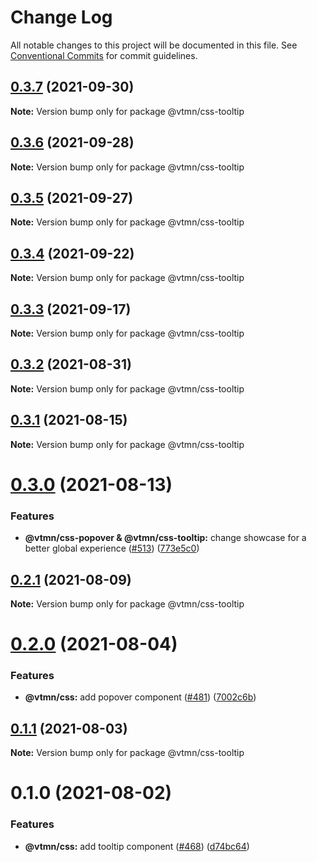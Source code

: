 # Change Log

All notable changes to this project will be documented in this file.
See [Conventional Commits](https://conventionalcommits.org) for commit guidelines.

## [0.3.7](https://github.com/Decathlon/vitamin-web/compare/@vtmn/css-tooltip@0.3.6...@vtmn/css-tooltip@0.3.7) (2021-09-30)

**Note:** Version bump only for package @vtmn/css-tooltip





## [0.3.6](https://github.com/Decathlon/vitamin-web/compare/@vtmn/css-tooltip@0.3.5...@vtmn/css-tooltip@0.3.6) (2021-09-28)

**Note:** Version bump only for package @vtmn/css-tooltip





## [0.3.5](https://github.com/Decathlon/vitamin-web/compare/@vtmn/css-tooltip@0.3.4...@vtmn/css-tooltip@0.3.5) (2021-09-27)

**Note:** Version bump only for package @vtmn/css-tooltip





## [0.3.4](https://github.com/Decathlon/vitamin-web/compare/@vtmn/css-tooltip@0.3.3...@vtmn/css-tooltip@0.3.4) (2021-09-22)

**Note:** Version bump only for package @vtmn/css-tooltip





## [0.3.3](https://github.com/Decathlon/vitamin-web/compare/@vtmn/css-tooltip@0.3.2...@vtmn/css-tooltip@0.3.3) (2021-09-17)

**Note:** Version bump only for package @vtmn/css-tooltip





## [0.3.2](https://github.com/Decathlon/vitamin-web/compare/@vtmn/css-tooltip@0.3.1...@vtmn/css-tooltip@0.3.2) (2021-08-31)

**Note:** Version bump only for package @vtmn/css-tooltip





## [0.3.1](https://github.com/Decathlon/vitamin-web/compare/@vtmn/css-tooltip@0.3.0...@vtmn/css-tooltip@0.3.1) (2021-08-15)

**Note:** Version bump only for package @vtmn/css-tooltip





# [0.3.0](https://github.com/Decathlon/vitamin-web/compare/@vtmn/css-tooltip@0.2.1...@vtmn/css-tooltip@0.3.0) (2021-08-13)


### Features

* **@vtmn/css-popover & @vtmn/css-tooltip:** change showcase for a better global experience ([#513](https://github.com/Decathlon/vitamin-web/issues/513)) ([773e5c0](https://github.com/Decathlon/vitamin-web/commit/773e5c000e53e641dccdf4757d05c97492263c6e))





## [0.2.1](https://github.com/Decathlon/vitamin-web/compare/@vtmn/css-tooltip@0.2.0...@vtmn/css-tooltip@0.2.1) (2021-08-09)

**Note:** Version bump only for package @vtmn/css-tooltip





# [0.2.0](https://github.com/Decathlon/vitamin-web/compare/@vtmn/css-tooltip@0.1.1...@vtmn/css-tooltip@0.2.0) (2021-08-04)


### Features

* **@vtmn/css:** add popover component ([#481](https://github.com/Decathlon/vitamin-web/issues/481)) ([7002c6b](https://github.com/Decathlon/vitamin-web/commit/7002c6b16aed968eaf80be399a14dff632e0e81a))





## [0.1.1](https://github.com/Decathlon/vitamin-web/compare/@vtmn/css-tooltip@0.1.0...@vtmn/css-tooltip@0.1.1) (2021-08-03)

**Note:** Version bump only for package @vtmn/css-tooltip





# 0.1.0 (2021-08-02)


### Features

* **@vtmn/css:** add tooltip component ([#468](https://github.com/Decathlon/vitamin-web/issues/468)) ([d74bc64](https://github.com/Decathlon/vitamin-web/commit/d74bc64ffb941cc143095ed96d98a4225955cfd4))
